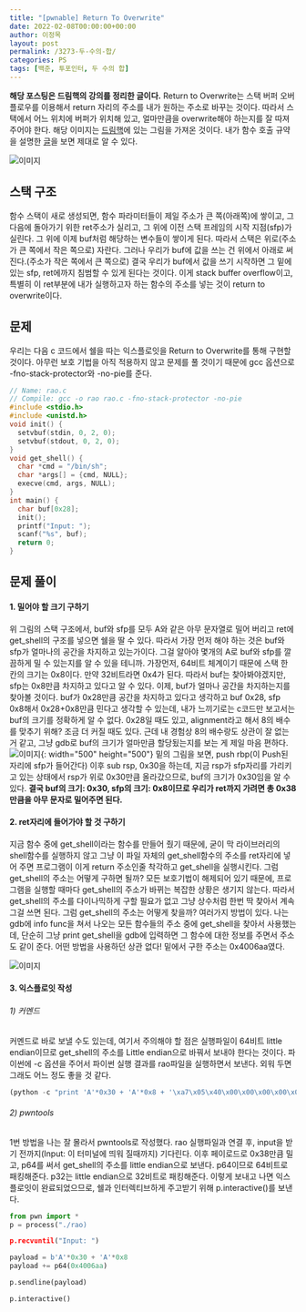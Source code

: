 ```yaml
---
title: "[pwnable] Return To Overwrite"
date: 2022-02-08T00:00:00+00:00
author: 이정목
layout: post
permalink: /3273-두-수의-합/
categories: PS
tags: [백준, 투포인터, 두 수의 합]
---
```


**해당 포스팅은 드림핵의 강의를 정리한 글이다.** Return to Overwrite는 스택 버퍼 오버플로우를 이용해서 return 자리의 주소를 내가 원하는 주소로 바꾸는 것이다. 따라서 스택에서 어느 위치에 버퍼가 위치해 있고, 얼마만큼을 overwrite해야 하는지를 잘 따져 주어야 한다. 해당 이미지는 [드림핵](https://dreamhack.io/learn/58#7)에 있는 그림을 가져온 것이다. 내가 함수 호출 규약을 설명한 [글](https://mok0102.github.io/호출-규약/)을 보면 제대로 알 수 있다.  

![이미지](https://kr.object.ncloudstorage.com/dreamhack-content/page/ba14b1d45d74d46ab7f84d20ec60a4806f9d42bb29d2fb6f434cf152d9b0a76c.png) 

## 스택 구조
함수 스택이 새로 생성되면, 함수 파라미터들이  제일 주소가 큰 쪽(아래쪽)에 쌓이고, 그 다음에 돌아가기 위한 ret주소가 실리고, 그 위에 이전 스택 프레임의 시작 지점(sfp)가 실린다. 그 위에 이제 buf처럼 해당하는 변수들이 쌓이게 된다. 따라서 스택은 위로(주소가 큰 쪽에서 작은 쪽으로) 자란다. 그러나 우리가 buf에 값을 쓰는 건 위에서 아래로 써진다.(주소가 작은 쪽에서 큰 쪽으로) 결국 우리가 buf에서 값을 쓰기 시작하면 그 밑에 있는 sfp, ret에까지 침범할 수 있게 된다는 것이다. 이게 stack buffer overflow이고, 특별히 이 ret부분에 내가 실행하고자 하는 함수의 주소를 넣는 것이 return to overwrite이다. 

## 문제
우리는 다음 c 코드에서 쉘을 따는 익스플로잇을 Return to Overwrite를 통해 구현할 것이다. 아무런 보호 기법을 아직 적용하지 않고 문제를 풀 것이기 때문에 gcc 옵션으로 -fno-stack-protector와 -no-pie를 준다.
```c
// Name: rao.c
// Compile: gcc -o rao rao.c -fno-stack-protector -no-pie
#include <stdio.h>
#include <unistd.h>
void init() {
  setvbuf(stdin, 0, 2, 0);
  setvbuf(stdout, 0, 2, 0);
}
void get_shell() {
  char *cmd = "/bin/sh";
  char *args[] = {cmd, NULL};
  execve(cmd, args, NULL);
}
int main() {
  char buf[0x28];
  init();
  printf("Input: ");
  scanf("%s", buf);
  return 0;
}
```

## 문제 풀이
#### 1. 밀어야 할 크기 구하기
위 그림의 스택 구조에서, buf와 sfp를 모두 A와 같은 아무 문자열로 밀어 버리고 ret에 get_shell의 구조를 넣으면 쉘을 딸 수 있다. 따라서 가장 먼저 해야 하는 것은 buf와 sfp가 얼마나의 공간을 차지하고 있는가이다. 그걸 알아야 몇개의 A로 buf와 sfp를 깔끔하게 밀 수 있는지를 알 수 있을 테니까. 가장먼저, 64비트 체계이기 때문에 스택 한 칸의 크기는 0x8이다. 만약 32비트라면 0x4가 된다. 따라서 buf는 찾아봐야겠지만, sfp는 0x8만큼 차지하고 있다고 알 수 있다. 
이제, buf가 얼마나 공간을 차지하는지를 찾아볼 것이다. buf가 0x28만큼 공간을 차지하고 있다고 생각하고 buf 0x28, sfp 0x8해서 0x28+0x8만큼 민다고 생각할 수 있는데, 내가 느끼기로는 c코드만 보고서는 buf의 크기를 정확하게 알 수 없다. 0x28일 때도 있고, alignment라고 해서 8의 배수를 맞추기 위해? 조금 더 커질 때도 있다. 근데 내 경험상 8의 배수랑도 상관이 잘 없는 거 같고, 그냥 gdb로 buf의 크기가 얼마만큼 할당됬는지를 보는 게 제일 마음 편하다. 
![이미지](https://github.com/JungMok-Lee/JungMok-Lee.github.io/blob/master/assets/images/2022_02_09_gdb_main.png?raw=true){: width="500" height="500"}
밑의 그림을 보면, push rbp(이 Push된 자리에 sfp가 들어간다) 이후 sub rsp, 0x30을 하는데, 지금 rsp가 sfp자리를 가리키고 있는 상태에서 rsp가 위로 0x30만큼 올라갔으므로, buf의 크기가 0x30임을 알 수 있다. 
**결국 buf의 크기: 0x30, sfp의 크기: 0x8이므로 우리가 ret까지 가려면 총 0x38만큼을 아무 문자로 밀어주면 된다.**

#### 2. ret자리에 들어가야 할 것 구하기
지금 함수 중에 get_shell이라는 함수를 만들어 줬기 때문에, 굳이 막 라이브러리의 shell함수를 실행하지 않고 그냥 이 파일 자체의 get_shell함수의 주소를 ret자리에 넣어 주면 프로그램이 이게 return 주소인줄 착각하고 get_shell을 실행시킨다. 그럼 get_shell의 주소는 어떻게 구하면 될까? 모든 보호기법이 해제되어 있기 때문에, 프로그램을 실행할 때마다 get_shell의 주소가 바뀌는 복잡한 상황은 생기지 않는다. 따라서 get_shell의 주소를 다이나믹하게 구할 필요가 없고 그냥 상수처럼 한번 딱 찾아서 계속 그걸 쓰면 된다. 그럼 get_shell의 주소는 어떻게 찾을까? 여러가지 방법이 있다. 나는 gdb에 info func을 쳐서 나오는 모든 함수들의 주소 중에 get_shell을 찾아서 사용했는데, 단순히 그냥 print get_shell을 gdb에 입력하면 그 함수에 대한 정보를 주면서 주소도 같이 준다. 어떤 방법을 사용하던 상관 없다! 밑에서 구한 주소는 0x4006aa였다.

![이미지](https://github.com/JungMok-Lee/JungMok-Lee.github.io/blob/master/assets/images/2022_02_09_get_shell.png?raw=true)

#### 3. 익스플로잇 작성
###### 1) 커멘드
커멘드로 바로 보낼 수도 있는데, 여기서 주의해야 할 점은 실행파일이 64비트 little endian이므로 get_shell의 주소를 Little endian으로 바꿔서 보내야 한다는 것이다. 파이썬에 -c 옵션을 주어서 파이썬 실행 결과를 rao파일을 실행하면서 보낸다. 외워 두면 그래도 어느 정도 좋을 것 같다.
```python
(python -c "print 'A'*0x30 + 'A'*0x8 + '\xa7\x05\x40\x00\x00\x00\x00\x00'";cat)| ./rao
```

###### 2) pwntools
1번 방법을 나는 잘 몰라서 pwntools로 작성했다. rao 실행파일과 연결 후, input을 받기 전까지(Input: 이 터미널에 띄워 질때까지) 기다린다. 이후 페이로드로 0x38만큼 밀고, p64를 써서 get_shell의 주소를 little endian으로 보낸다. p64이므로 64비트로 패킹해준다. p32는 little endian으로 32비트로 패킹해준다. 이렇게 보내고 나면 익스플로잇이 완료되었으므로, 쉘과 인터렉티브하게 주고받기 위해 p.interactive()를 보낸다. 

```python
from pwn import *
p = process("./rao)

p.recvuntil("Input: ")

payload = b'A'*0x30 + 'A'*0x8
payload += p64(0x4006aa)

p.sendline(payload)

p.interactive()
```